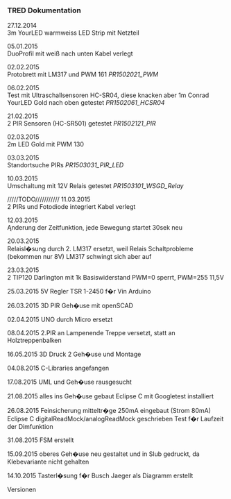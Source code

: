 ### TRED Dokumentation

27.12.2014  
3m YourLED warmweiss LED Strip mit Netzteil

05.01.2015  
DuoProfil mit weiß nach unten
Kabel verlegt

02.02.2015  
Protobrett mit LM317 und PWM 161
*PR1502021_PWM*

06.02.2015  
Test mit Ultraschallsensoren HC-SR04, diese knacken aber
1m Conrad YourLED Gold nach oben getestet
*PR1502061_HCSR04*

21.02.2015  
2 PIR Sensoren (HC-SR501) getestet
*PR1502121_PIR*

02.03.2015  
2m LED Gold mit PWM 130

03.03.2015  
Standortsuche PIRs
*PR1503031_PIR_LED*

10.03.2015  
Umschaltung mit 12V Relais getestet
*PR1503101_WSGD_Relay*

/////TODO///////////
11.03.2015  
2 PIRs und Fotodiode integriert
Kabel verlegt

12.03.2015  
Ąnderung der Zeitfunktion, jede Bewegung startet 30sek neu

20.03.2015  
Relaisl�sung durch 2. LM317 ersetzt, weil Relais Schaltprobleme (bekommen nur 8V)
LM317 schwingt sich aber auf

23.03.2015  
2 TIP120 Darlington mit 1k Basiswiderstand
PWM=0 sperrt, PWM=255 11,5V

25.03.2015
5V Regler TSR 1-2450 f�r Vin Arduino

26.03.2015
3D PIR Geh�use mit openSCAD

02.04.2015
UNO durch Micro ersetzt

08.04.2015
2.PIR an Lampenende Treppe versetzt, statt an Holztreppenbalken

16.05.2015
3D Druck 2 Geh�use und Montage

04.08.2015
C-Libraries angefangen

17.08.2015
UML und Geh�use rausgesucht

21.08.2015
alles ins Geh�use gebaut
Eclipse C mit Googletest installiert

26.08.2015
Feinsicherung mitteltr�ge 250mA eingebaut (Strom 80mA)
Eclipse C digitalReadMock/analogReadMock geschrieben
Test f�r Laufzeit der Dimfunktion

31.08.2015
FSM erstellt

15.09.2015
oberes Geh�use neu gestaltet und in Slub gedruckt, da Klebevariante nicht gehalten

14.10.2015
Tasterl�sung f�r Busch Jaeger als Diagramm erstellt
 


Versionen
